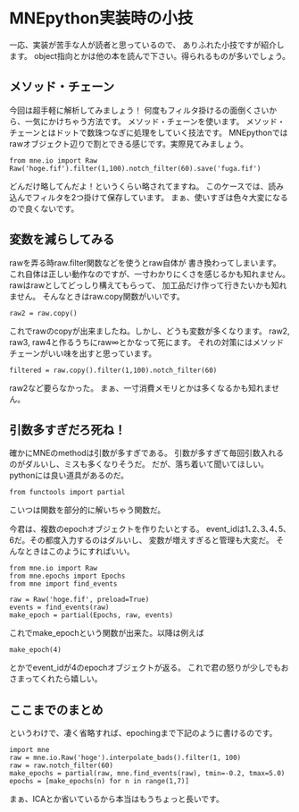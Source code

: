 # MNEpython実装時の小技
一応、実装が苦手な人が読者と思っているので、
ありふれた小技ですが紹介します。
object指向とかは他の本を読んで下さい。得られるものが多いでしょう。

## メソッド・チェーン
今回は超手軽に解析してみましょう！
何度もフィルタ掛けるの面倒くさいから、一気にかけちゃう方法です。
メソッド・チェーンを使います。
メソッド・チェーンとはドットで数珠つなぎに処理をしていく技法です。
MNEpythonではrawオブジェクト辺りで割とできる感じです。実際見てみましょう。
```
from mne.io import Raw
Raw('hoge.fif').filter(1,100).notch_filter(60).save('fuga.fif')
```

どんだけ略してんだよ！というくらい略されてますね。
このケースでは、読み込んでフィルタを2つ掛けて保存しています。
まぁ、使いすぎは色々大変になるので良くないです。

## 変数を減らしてみる
rawを弄る時raw.filter関数などを使うとraw自体が
書き換わってしまいます。
これ自体は正しい動作なのですが、一寸わかりにくさを感じるかも知れません。
rawはrawとしてどっしり構えてもらって、
加工品だけ作って行きたいかも知れません。
そんなときはraw.copy関数がいいです。
```
raw2 = raw.copy()
```
これでrawのcopyが出来ましたね。しかし、どうも変数が多くなります。
raw2, raw3, raw4と作るうちにraw∞とかなって死にます。
それの対策にはメソッドチェーンがいい味を出すと思っています。
```
filtered = raw.copy().filter(1,100).notch_filter(60)
```
raw2など要らなかった。
まぁ、一寸消費メモリとかは多くなるかも知れません。

## 引数多すぎだろ死ね！
確かにMNEのmethodは引数が多すぎである。
引数が多すぎて毎回引数入れるのがダルいし、ミスも多くなりそうだ。
だが、落ち着いて聞いてほしい。
pythonには良い道具があるのだ。
```
from functools import partial
```
こいつは関数を部分的に解いちゃう関数だ。

今君は、複数のepochオブジェクトを作りたいとする。
event_idは1､2､3､4､5､6だ。その都度入力するのはダルいし、
変数が増えすぎると管理も大変だ。
そんなときはこのようにすればいい。
```
from mne.io import Raw
from mne.epochs import Epochs 
from mne import find_events

raw = Raw('hoge.fif', preload=True)
events = find_events(raw)
make_epoch = partial(Epochs, raw, events)
```

これでmake_epochという関数が出来た。以降は例えば
```
make_epoch(4)
```
とかでevent_idが4のepochオブジェクトが返る。
これで君の怒りが少しでもおさまってくれたら嬉しい。

## ここまでのまとめ
というわけで、凄く省略すれば、epochingまで下記のように書けるのです。
```
import mne
raw = mne.io.Raw('hoge').interpolate_bads().filter(1, 100)
raw = raw.notch_filter(60)
make_epochs = partial(raw, mne.find_events(raw), tmin=-0.2, tmax=5.0)
epochs = [make_epochs(n) for n in range(1,7)]
```
まぁ、ICAとか省いているから本当はもうちょっと長いです。

